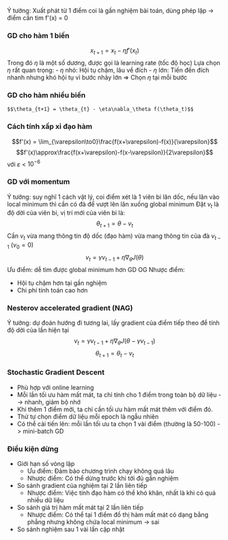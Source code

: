 Ý tưởng: Xuất phát từ 1 điểm coi là gần nghiệm bài toán, dùng phép lặp -> điểm cần tìm f'(x) = 0
### GD cho hàm 1 biến
$$ x_{t+1} = x_t - \eta f'(x_t)$$
	Trong đó $\eta$ là một số dương, được gọi là learning rate (tốc độ học)
	Lựa chọn $\eta$ rất quan trọng: 
		- $\eta$ nhỏ: Hội tụ chậm, lâu về đích
		- $\eta$ lớn: Tiến đến đích nhanh nhưng khó hội tụ vì bước nhảy lớn
	=> Chọn $\eta$ tại mỗi bước
	
### GD cho hàm nhiều biến
	$$\theta_{t+1} = \theta_{t} - \eta\nabla_\theta f(\theta_t)$$
### Cách tính xấp xỉ đạo hàm
$$f'(x) = \lim_{\varepsilon\to0}\frac{f(x+\varepsilon)-f(x)}{\varepsilon}$$ $$f'(x)\approx\frac{f(x+\varepsilon)-f(x-\varepsilon)}{2\varepsilon}$$
	với $\varepsilon$ < $10^{-6}$
	
### GD với momentum
Ý tưởng: suy nghĩ 1 cách vật lý, coi điểm xét là 1 viên bi lăn dốc, nếu lăn vào local minimum thì cần có đà để vượt lên lăn xuống global minimum
Đặt $v_t$ là độ dời của viên bi, vị trí mới của viên bi là:
$$\theta_{t+1} = \theta - v_t$$
Cần $v_t$ vừa mang thông tin độ dốc (đạo hàm) vừa mang thông tin của đà $v_{t-1}$ ($v_0=0$)
$$v_t=\gamma v_{t-1} + \eta \nabla_\theta J(\theta)$$
Ưu điểm: dễ tìm được global minimum hơn GD OG
Nhược điểm: 
- Hội tụ chậm hơn tại gần nghiệm
- Chi phí tính toán cao hơn

### Nesterov accelerated gradient (NAG)
Ý tưởng: dự đoán hướng đi tương lai, lấy gradient của điểm tiếp theo để tính độ dời của lần hiện tại
$$v_t=\gamma v_{t-1} +  \eta\nabla_\theta J(\theta-\gamma v_{t-1})$$
$$\theta_{t+1} = \theta_t - v_t$$

### Stochastic Gradient Descent
- Phù hợp với online learning
- Mỗi lần tối ưu hàm mất mát, ta chỉ tính cho 1 điểm trong toàn bộ dữ liệu --> nhanh, giảm bộ nhớ
- Khi thêm 1 điểm mới, ta chỉ cần tối ưu hàm mất mát thêm với điểm đó.
- Thứ tự chọn điểm dữ liệu mỗi epoch là ngẫu nhiên
- Có thể cải tiến lên: mỗi lần tối ưu ta chọn 1 vài điểm (thường là 50-100) -> mini-batch GD

### Điều kiện dừng
- Giới hạn số vòng lặp
	- Ưu điểm: Đảm bảo chương trình chạy không quá lâu
	- Nhược điểm: Có thể dừng trước khi tới đủ gần nghiệm
- So sánh gradient của nghiệm tại 2 lần liên tiếp
	- Nhược điểm: Việc tính đạo hàm có thể khó khăn, nhất là khi có quá nhiều dữ liệu
- So sánh giá trị hàm mất mát tại 2 lần liên tiếp
	- Nhược điểm: Có thể tại 1 điểm đồ thị hàm mất mát có dạng bằng phẳng nhưng không chứa local minimum -> sai
- So sánh nghiệm sau 1 vài lần cập nhật

